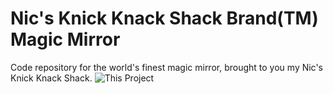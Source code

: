 # Nic's Knick Knack Shack Brand(TM) Magic Mirror
Code repository for the world's finest magic mirror, brought to you my Nic's Knick Knack Shack.
![This Project](http://www.poorlydrawnlines.com/wp-content/uploads/2017/07/an-idea.png)
